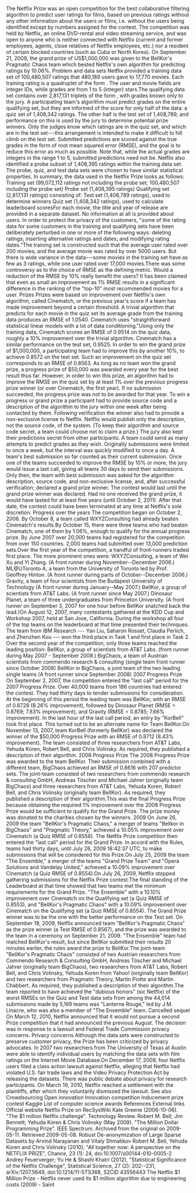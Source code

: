 The Netflix Prize was an open competition for the best collaborative
filtering algorithm to predict user ratings for films, based on previous
ratings without any other information about the users or films, i.e.
without the users being identified except by numbers assigned for the
contest. The competition was held by Netflix, an online DVD-rental and
video streaming service, and was open to anyone who is neither connected
with Netflix (current and former employees, agents, close relatives of
Netflix employees, etc.) nor a resident of certain blocked countries
(such as Cuba or North Korea). On September 21, 2009, the grand prize of
US\$1,000,000 was given to the BellKor\'s Pragmatic Chaos team which
bested Netflix\'s own algorithm for predicting ratings by 10.06%.
Problem and data sets Netflix provided a training data set of
100,480,507 ratings that 480,189 users gave to 17,770 movies. Each
training rating is a quadruplet of the form . The user and movie fields
are integer IDs, while grades are from 1 to 5 (integer) stars.The
qualifying data set contains over 2,817,131 triplets of the form , with
grades known only to the jury. A participating team\'s algorithm must
predict grades on the entire qualifying set, but they are informed of
the score for only half of the data: a quiz set of 1,408,342 ratings.
The other half is the test set of 1,408,789, and performance on this is
used by the jury to determine potential prize winners. Only the judges
know which ratings are in the quiz set, and which are in the test
set---this arrangement is intended to make it difficult to hill climb on
the test set. Submitted predictions are scored against the true grades
in the form of root mean squared error (RMSE), and the goal is to reduce
this error as much as possible. Note that, while the actual grades are
integers in the range 1 to 5, submitted predictions need not be. Netflix
also identified a probe subset of 1,408,395 ratings within the training
data set. The probe, quiz, and test data sets were chosen to have
similar statistical properties. In summary, the data used in the Netflix
Prize looks as follows: Training set (99,072,112 ratings not including
the probe set; 100,480,507 including the probe set) Probe set (1,408,395
ratings) Qualifying set (2,817,131 ratings) consisting of: Test set
(1,408,789 ratings), used to determine winners Quiz set (1,408,342
ratings), used to calculate leaderboard scoresFor each movie, the title
and year of release are provided in a separate dataset. No information
at all is provided about users. In order to protect the privacy of the
customers, \"some of the rating data for some customers in the training
and qualifying sets have been deliberately perturbed in one or more of
the following ways: deleting ratings; inserting alternative ratings and
dates; and modifying rating dates.\"The training set is constructed such
that the average user rated over 200 movies, and the average movie was
rated by over 5000 users. But there is wide variance in the data---some
movies in the training set have as few as 3 ratings, while one user
rated over 17,000 movies.There was some controversy as to the choice of
RMSE as the defining metric. Would a reduction of the RMSE by 10% really
benefit the users? It has been claimed that even as small an improvement
as 1% RMSE results in a significant difference in the ranking of the
\"top-10\" most recommended movies for a user. Prizes Prizes were based
on improvement over Netflix\'s own algorithm, called Cinematch, or the
previous year\'s score if a team has made improvement beyond a certain
threshold. A trivial algorithm that predicts for each movie in the quiz
set its average grade from the training data produces an RMSE of 1.0540.
Cinematch uses \"straightforward statistical linear models with a lot of
data conditioning.\"Using only the training data, Cinematch scores an
RMSE of 0.9514 on the quiz data, roughly a 10% improvement over the
trivial algorithm. Cinematch has a similar performance on the test set,
0.9525. In order to win the grand prize of \$1,000,000, a participating
team had to improve this by another 10%, to achieve 0.8572 on the test
set. Such an improvement on the quiz set corresponds to an RMSE of
0.8563. As long as no team won the grand prize, a progress prize of
\$50,000 was awarded every year for the best result thus far. However,
in order to win this prize, an algorithm had to improve the RMSE on the
quiz set by at least 1% over the previous progress prize winner (or over
Cinematch, the first year). If no submission succeeded, the progress
prize was not to be awarded for that year. To win a progress or grand
prize a participant had to provide source code and a description of the
algorithm to the jury within one week after being contacted by them.
Following verification the winner also had to provide a non-exclusive
license to Netflix. Netflix would publish only the description, not the
source code, of the system. (To keep their algorithm and source code
secret, a team could choose not to claim a prize.) The jury also kept
their predictions secret from other participants. A team could send as
many attempts to predict grades as they wish. Originally submissions
were limited to once a week, but the interval was quickly modified to
once a day. A team\'s best submission so far counted as their current
submission. Once one of the teams succeeded to improve the RMSE by 10%
or more, the jury would issue a last call, giving all teams 30 days to
send their submissions. Only then, the team with best submission was
asked for the algorithm description, source code, and non-exclusive
license, and, after successful verification; declared a grand prize
winner. The contest would last until the grand prize winner was
declared. Had no one received the grand prize, it would have lasted for
at least five years (until October 2, 2011). After that date, the
contest could have been terminated at any time at Netflix\'s sole
discretion. Progress over the years The competition began on October 2,
2006. By October 8, a team called WXYZConsulting had already beaten
Cinematch\'s results.By October 15, there were three teams who had
beaten Cinematch, one of them by 1.06%, enough to qualify for the annual
progress prize. By June 2007 over 20,000 teams had registered for the
competition from over 150 countries. 2,000 teams had submitted over
13,000 prediction sets.Over the first year of the competition, a handful
of front-runners traded first place. The more prominent ones were:
WXYZConsulting, a team of Wei Xu and Yi Zhang. (A front runner during
November--December 2006.) ML@UToronto A, a team from the University of
Toronto led by Prof. Geoffrey Hinton. (A front runner during parts of
October--December 2006.) Gravity, a team of four scientists from the
Budapest University of Technology (A front runner during January--May
2007.) BellKor, a group of scientists from AT&T Labs. (A front runner
since May 2007.) Dinosaur Planet, a team of three undergraduates from
Princeton University. (A front runner on September 3, 2007 for one hour
before BellKor snatched back the lead.)On August 12, 2007, many
contestants gathered at the KDD Cup and Workshop 2007, held at San Jose,
California. During the workshop all four of the top teams on the
leaderboard at that time presented their techniques. The team from IBM
Research --- Yan Liu, Saharon Rosset, Claudia Perlich, and Zhenzhen Kou
--- won the third place in Task 1 and first place in Task 2. Over the
second year of the competition, only three teams reached the leading
position: BellKor, a group of scientists from AT&T Labs. (front runner
during May 2007 - September 2008.) BigChaos, a team of Austrian
scientists from commendo research & consulting (single team front runner
since October 2008) BellKor in BigChaos, a joint team of the two leading
single teams (A front runner since September 2008) 2007 Progress Prize
On September 2, 2007, the competition entered the \"last call\" period
for the 2007 Progress Prize. Over 40,000 teams from 186 countries had
entered the contest. They had thirty days to tender submissions for
consideration. At the beginning of this period the leading team was
BellKor, with an RMSE of 0.8728 (8.26% improvement), followed by
Dinosaur Planet (RMSE = 0.8769; 7.83% improvement), and Gravity (RMSE =
0.8785; 7.66% improvement). In the last hour of the last call period, an
entry by \"KorBell\" took first place. This turned out to be an
alternate name for Team BellKor.On November 13, 2007, team KorBell
(formerly BellKor) was declared the winner of the \$50,000 Progress
Prize with an RMSE of 0.8712 (8.43% improvement). The team consisted of
three researchers from AT&T Labs, Yehuda Koren, Robert Bell, and Chris
Volinsky. As required, they published a description of their algorithm.
2008 Progress Prize The 2008 Progress Prize was awarded to the team
BellKor. Their submission combined with a different team, BigChaos
achieved an RMSE of 0.8616 with 207 predictor sets. The joint-team
consisted of two researchers from commendo research & consulting GmbH,
Andreas Töscher and Michael Jahrer (originally team BigChaos) and three
researchers from AT&T Labs, Yehuda Koren, Robert Bell, and Chris
Volinsky (originally team BellKor). As required, they published a
description of their algorithm.This was the final Progress Prize because
obtaining the required 1% improvement over the 2008 Progress Prize would
be sufficient to qualify for the Grand Prize. The prize money was
donated to the charities chosen by the winners. 2009 On June 26, 2009
the team \"BellKor\'s Pragmatic Chaos,\" a merger of teams \"Bellkor in
BigChaos\" and \"Pragmatic Theory,\" achieved a 10.05% improvement over
Cinematch (a Quiz RMSE of 0.8558). The Netflix Prize competition then
entered the \"last call\" period for the Grand Prize. In accord with the
Rules, teams had thirty days, until July 26, 2009 18:42:37 UTC, to make
submissions that will be considered for this Prize.On July 25, 2009 the
team \"The Ensemble,\" a merger of the teams \"Grand Prize Team\" and
\"Opera Solutions and Vandelay United,\" achieved a 10.09% improvement
over Cinematch (a Quiz RMSE of 0.8554).On July 26, 2009, Netflix stopped
gathering submissions for the Netflix Prize contest.The final standing
of the Leaderboard at that time showed that two teams met the minimum
requirements for the Grand Prize. \"The Ensemble\" with a 10.10%
improvement over Cinematch on the Qualifying set (a Quiz RMSE of
0.8553), and \"BellKor\'s Pragmatic Chaos\" with a 10.09% improvement
over Cinematch on the Qualifying set (a Quiz RMSE of 0.8554). The Grand
Prize winner was to be the one with the better performance on the Test
set. On September 18, 2009, Netflix announced team \"BellKor\'s
Pragmatic Chaos\" as the prize winner (a Test RMSE of 0.8567), and the
prize was awarded to the team in a ceremony on September 21, 2009. \"The
Ensemble\" team had matched BellKor\'s result, but since BellKor
submitted their results 20 minutes earlier, the rules award the prize to
BellKor.The joint-team \"BellKor\'s Pragmatic Chaos\" consisted of two
Austrian researchers from Commendo Research & Consulting GmbH, Andreas
Töscher and Michael Jahrer (originally team BigChaos), two researchers
from AT&T Labs, Robert Bell, and Chris Volinsky, Yehuda Koren from
Yahoo! (originally team BellKor) and two researchers from Pragmatic
Theory, Martin Piotte and Martin Chabbert. As required, they published a
description of their algorithm.The team reported to have achieved the
\"dubious honors\" (sic Netflix) of the worst RMSEs on the Quiz and Test
data sets from among the 44,014 submissions made by 5,169 teams was
\"Lanterne Rouge,\" led by J.M. Linacre, who was also a member of \"The
Ensemble\" team. Cancelled sequel On March 12, 2010, Netflix announced
that it would not pursue a second Prize competition that it had
announced the previous August. The decision was in response to a lawsuit
and Federal Trade Commission privacy concerns. Privacy concerns Although
the data sets were constructed to preserve customer privacy, the Prize
has been criticized by privacy advocates. In 2007 two researchers from
The University of Texas at Austin were able to identify individual users
by matching the data sets with film ratings on the Internet Movie
Database.On December 17, 2009, four Netflix users filed a class action
lawsuit against Netflix, alleging that Netflix had violated U.S. fair
trade laws and the Video Privacy Protection Act by releasing the
datasets. There was public debate about privacy for research
participants. On March 19, 2010, Netflix reached a settlement with the
plaintiffs, after which they voluntarily dismissed the lawsuit. See also
Crowdsourcing Open innovation Innovation competition Inducement prize
contest Kaggle List of computer science awards References External links
Official website Netflix Prize on RecSysWiki Kate Greene (2006-10-06).
\"The \$1 million Netflix challenge\". Technology Review. Robert M.
Bell; Jim Bennett; Yehuda Koren & Chris Volinsky (May 2009). \"The
Million Dollar Programming Prize\". IEEE Spectrum. Archived from the
original on 2009-05-11. Retrieved 2009-05-08. Robust De-anonymization of
Large Sparse Datasets by Arvind Narayanan and Vitaly Shmatikov Robert M.
Bell, Yehuda Koren and Chris Volinsky (2010), \"All together now: A
perspective on the NETFLIX PRIZE\", Chance, 23 (1): 24,
doi:10.1007/s00144-010-0005-2 Andrey Feuerverger; Yu He & Shashi Khatri
(2012), \"Statistical Significance of the Netflix Challenge\",
Statistical Science, 27 (2): 202--231, arXiv:1207.5649,
doi:10.1214/11-STS368, S2CID 43556443 The Netflix \$1 Million Prize -
Netflix never used its \$1 million algorithm due to engineering costs
(2009) - Saint
